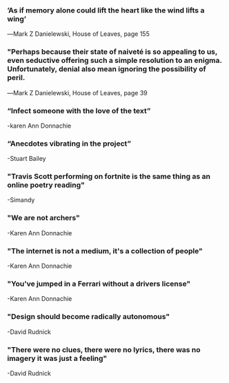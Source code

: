 ### ’As if memory alone could lift the heart like the wind lifts a wing’
 ―Mark Z Danielewski, House of Leaves, page 155
 
### "Perhaps because their state of naiveté is so appealing to us, even seductive offering such a simple resolution to an enigma. Unfortunately, denial also mean ignoring the possibility of peril.
 ―Mark Z Danielewski, House of Leaves, page 39

### “Infect someone with the love of the text” 
 -karen Ann Donnachie
 
### “Anecdotes vibrating in the project” 
 -Stuart Bailey
 
### "Travis Scott performing on fortnite is the same thing as an online poetry reading"
-Simandy

### "We are not archers"
-Karen Ann Donnachie

### "The internet is not a medium, it's a collection of people"
-Karen Ann Donnachie

### "You've jumped in a Ferrari without a drivers license"
-Karen Ann Donnachie

### "Design should become radically autonomous"
-David Rudnick

### "There were no clues, there were no lyrics, there was no imagery it was just a feeling"
-David Rudnick
